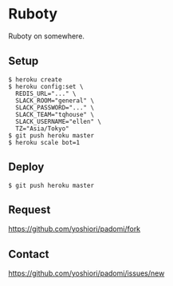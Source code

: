 # Ruboty
Ruboty on somewhere.

## Setup
```
$ heroku create
$ heroku config:set \
  REDIS_URL="..." \
  SLACK_ROOM="general" \
  SLACK_PASSWORD="..." \
  SLACK_TEAM="tqhouse" \
  SLACK_USERNAME="ellen" \
  TZ="Asia/Tokyo"
$ git push heroku master
$ heroku scale bot=1
```

## Deploy
```
$ git push heroku master
```

## Request
https://github.com/yoshiori/padomi/fork

## Contact
https://github.com/yoshiori/padomi/issues/new
